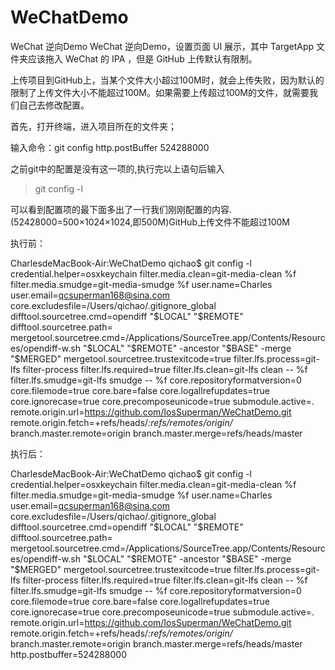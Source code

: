 # WeChatDemo
WeChat 逆向Demo
WeChat 逆向Demo，设置页面 UI 展示，其中 TargetApp 文件夹应该拖入 WeChat 的 IPA ，但是 GitHub 上传默认有限制。

上传项目到GitHub上，当某个文件大小超过100M时，就会上传失败，因为默认的限制了上传文件大小不能超过100M。如果需要上传超过100M的文件，就需要我们自己去修改配置。

首先，打开终端，进入项目所在的文件夹；

输入命令：git config http.postBuffer 524288000

之前git中的配置是没有这一项的,执行完以上语句后输入

> git config -l

可以看到配置项的最下面多出了一行我们刚刚配置的内容. (52428000=500×1024×1024,即500M)GitHub上传文件不能超过100M

执行前：

CharlesdeMacBook-Air:WeChatDemo qichao$ git config -l
credential.helper=osxkeychain
filter.media.clean=git-media-clean %f
filter.media.smudge=git-media-smudge %f
user.name=Charles
user.email=qcsuperman168@sina.com
core.excludesfile=/Users/qichao/.gitignore_global
difftool.sourcetree.cmd=opendiff "$LOCAL" "$REMOTE"
difftool.sourcetree.path=
mergetool.sourcetree.cmd=/Applications/SourceTree.app/Contents/Resources/opendiff-w.sh "$LOCAL" "$REMOTE" -ancestor "$BASE" -merge "$MERGED"
mergetool.sourcetree.trustexitcode=true
filter.lfs.process=git-lfs filter-process
filter.lfs.required=true
filter.lfs.clean=git-lfs clean -- %f
filter.lfs.smudge=git-lfs smudge -- %f
core.repositoryformatversion=0
core.filemode=true
core.bare=false
core.logallrefupdates=true
core.ignorecase=true
core.precomposeunicode=true
submodule.active=.
remote.origin.url=https://github.com/IosSuperman/WeChatDemo.git
remote.origin.fetch=+refs/heads/*:refs/remotes/origin/*
branch.master.remote=origin
branch.master.merge=refs/heads/master

执行后：

CharlesdeMacBook-Air:WeChatDemo qichao$ git config -l
credential.helper=osxkeychain
filter.media.clean=git-media-clean %f
filter.media.smudge=git-media-smudge %f
user.name=Charles
user.email=qcsuperman168@sina.com
core.excludesfile=/Users/qichao/.gitignore_global
difftool.sourcetree.cmd=opendiff "$LOCAL" "$REMOTE"
difftool.sourcetree.path=
mergetool.sourcetree.cmd=/Applications/SourceTree.app/Contents/Resources/opendiff-w.sh "$LOCAL" "$REMOTE" -ancestor "$BASE" -merge "$MERGED"
mergetool.sourcetree.trustexitcode=true
filter.lfs.process=git-lfs filter-process
filter.lfs.required=true
filter.lfs.clean=git-lfs clean -- %f
filter.lfs.smudge=git-lfs smudge -- %f
core.repositoryformatversion=0
core.filemode=true
core.bare=false
core.logallrefupdates=true
core.ignorecase=true
core.precomposeunicode=true
submodule.active=.
remote.origin.url=https://github.com/IosSuperman/WeChatDemo.git
remote.origin.fetch=+refs/heads/*:refs/remotes/origin/*
branch.master.remote=origin
branch.master.merge=refs/heads/master
http.postbuffer=524288000
